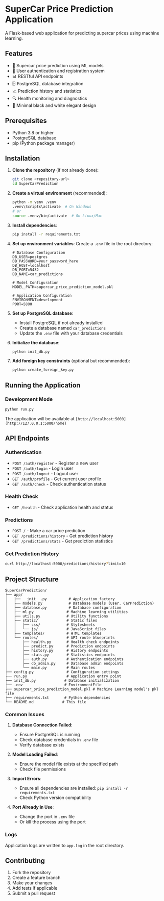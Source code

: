 # SuperCar Price Prediction Application

A Flask-based web application for predicting supercar prices using machine learning.

## Features

- 🚗 Supercar price prediction using ML models
- 👤 User authentication and registration system
- 📊 RESTful API endpoints
- 🗄️ PostgreSQL database integration
- 📈 Prediction history and statistics
- 🔍 Health monitoring and diagnostics
- 🎨 Minimal black and white elegant design

## Prerequisites

- Python 3.8 or higher
- PostgreSQL database
- pip (Python package manager)

## Installation

1. **Clone the repository** (if not already done):
   ```bash
   git clone <repository-url>
   cd SuperCarPrediction
   ```

2. **Create a virtual environment** (recommended):
   ```bash
   python -m venv .venv
   .venv\Scripts\activate  # On Windows
   # or
   source .venv/bin/activate  # On Linux/Mac
   ```

3. **Install dependencies**:
   ```bash
   pip install -r requirements.txt
   ```

4. **Set up environment variables**:
   Create a `.env` file in the root directory:
   ```env
   # Database Configuration
   DB_USER=postgres
   DB_PASSWORD=your_password_here
   DB_HOST=localhost
   DB_PORT=5432
   DB_NAME=car_predictions

   # Model Configuration
   MODEL_PATH=supercar_price_prediction_model.pkl

   # Application Configuration
   ENVIRONMENT=development
   PORT=5000
   ```

5. **Set up PostgreSQL database**:
   - Install PostgreSQL if not already installed
   - Create a database named `car_predictions`
   - Update the `.env` file with your database credentials

6. **Initialize the database**:
   ```bash
   python init_db.py
   ```

7. **Add foreign key constraints** (optional but recommended):
   ```bash
   python create_foreign_key.py
   ```

## Running the Application

### Development Mode
```bash
python run.py
```

The application will be available at `[http://localhost:5000](http://127.0.0.1:5000/home)`

## API Endpoints

### Authentication
- `POST /auth/register` - Register a new user
- `POST /auth/login` - Login user
- `POST /auth/logout` - Logout user
- `GET /auth/profile` - Get current user profile
- `GET /auth/check` - Check authentication status

### Health Check
- `GET /health` - Check application health and status

### Predictions
- `POST /` - Make a car price prediction
- `GET /predictions/history` - Get prediction history
- `GET /predictions/stats` - Get prediction statistics

### Get Prediction History
```bash
curl http://localhost:5000/predictions/history?limit=10
```

## Project Structure

```
SuperCarPrediction/
├── app/
│   ├── __init__.py          # Application factory
│   ├── models.py            # Database models (User, CarPrediction)
│   ├── database.py          # Database configuration
│   ├── ml.py               # Machine learning utilities
│   ├── utils.py            # Utility functions
│   ├── static/             # Static files
│   │   ├── css/            # Stylesheets
│   │   └── js/             # JavaScript files
│   ├── templates/          # HTML templates
│   └── routes/             # API route blueprints
│       ├── health.py       # Health check endpoints
│       ├── predict.py      # Prediction endpoints
│       ├── history.py      # History endpoints
│       ├── stats.py        # Statistics endpoints
│       ├── auth.py         # Authentication endpoints
│       ├── db_admin.py     # Database admin endpoints
│       └── main.py         # Main routes
├── config.py               # Configuration settings
├── run.py                  # Application entry point
├── init_db.py             # Database initialization
├── .env                   # EnvironmentFile 
├── supercar_price_prediction_model.pkl # Machine Learning model's pkl file
├── requirements.txt       # Python dependencies
└── README.md             # This file
```
### Common Issues

1. **Database Connection Failed**:
   - Ensure PostgreSQL is running
   - Check database credentials in `.env` file
   - Verify database exists

2. **Model Loading Failed**:
   - Ensure the model file exists at the specified path
   - Check file permissions

3. **Import Errors**:
   - Ensure all dependencies are installed: `pip install -r requirements.txt`
   - Check Python version compatibility

4. **Port Already in Use**:
   - Change the port in `.env` file
   - Or kill the process using the port

### Logs

Application logs are written to `app.log` in the root directory.

## Contributing

1. Fork the repository
2. Create a feature branch
3. Make your changes
4. Add tests if applicable
5. Submit a pull request

